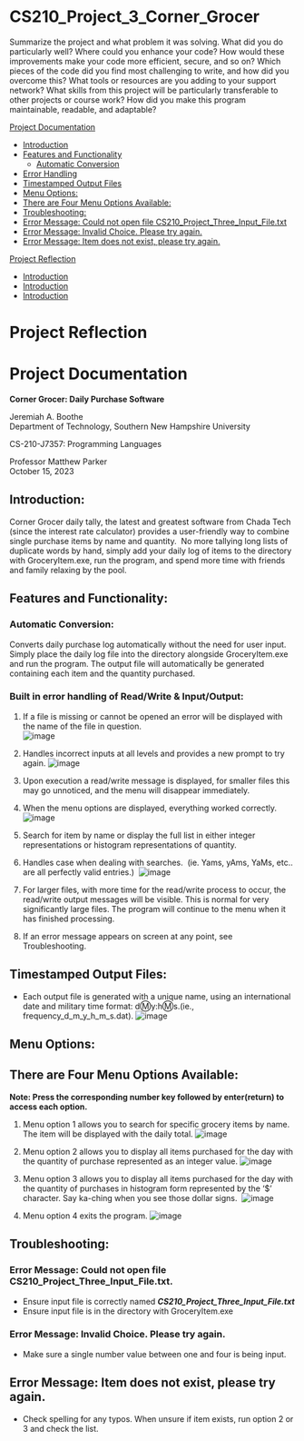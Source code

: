 # CS210_Project_3_Corner_Grocer

Summarize the project and what problem it was solving.
What did you do particularly well?
Where could you enhance your code? How would these improvements make your code more efficient, secure, and so on?
Which pieces of the code did you find most challenging to write, and how did you overcome this? What tools or resources are you adding to your support network?
What skills from this project will be particularly transferable to other projects or course work?
How did you make this program maintainable, readable, and adaptable?

[Project Documentation](#Project-Documentation)
- [Introduction](#Introduction)
- [Features and Functionality](#Features-and-Functionality)
	- [Automatic Conversion](#Automatic-Conversion)
- [Error Handling](#Built-in-error-handling-of-Read/Write-&-Input/Output)
- [Timestamped Output Files](#Timestamped-Output-Files)
- [Menu Options:](#Menu-Options)
- [There are Four Menu Options Available:](#There-are-Four-Menu-Options-Available)
- [Troubleshooting:](#Troubleshooting)
- [Error Message: Could not open file CS210_Project_Three_Input_File.txt](#Error-Message:-Could-not-open-file-CS210_Project_Three_Input_File.txt)
- [Error Message: Invalid Choice. Please try again.](#Error-Message:-Invalid-Choice.-Please-try-again)
- [Error Message: Item does not exist, please try again.](#Error-Message:-Item-does-not-exist,-please-try-again)

[Project Reflection](#Project-Reflection)
- [Introduction](#Introduction)
- [Introduction](#Introduction)
- [Introduction](#Introduction)

# **Project Reflection**


# **Project Documentation**

**Corner Grocer: Daily Purchase Software**

Jeremiah A. Boothe  
Department of Technology, Southern New Hampshire University

CS-210-J7357: Programming Languages

Professor Matthew Parker  
October 15, 2023

## **Introduction:**

Corner Grocer daily tally, the latest and greatest software from Chada Tech (since the interest rate calculator) provides a user-friendly way to combine single purchase items by name and quantity.  No more tallying long lists of duplicate words by hand, simply add your daily log of items to the directory with GroceryItem.exe, run the program, and spend more time with friends and family relaxing by the pool.

## **Features and Functionality:**

###	**Automatic Conversion:**

Converts daily purchase log automatically without the need for user input. Simply place the daily log file into the directory alongside GroceryItem.exe and run the program. The output file will automatically be generated containing each item and the quantity purchased.

### **Built in error handling of Read/Write & Input/Output:**

1. If a file is missing or cannot be opened an error will be displayed with the name of the file in question.  
![image](https://github.com/JeremiahBoothe/CS210_Project_3_Corner_Grocer/assets/78677784/14a6e6c8-9d1b-4e49-ae96-13de88ccb0ee)


2. Handles incorrect inputs at all levels and provides a new prompt to try again.
![image](https://github.com/JeremiahBoothe/CS210_Project_3_Corner_Grocer/assets/78677784/429c4b11-e551-4d13-b73a-aa2877faad2c)

3. Upon execution a read/write message is displayed, for smaller files this may go unnoticed, and the menu will disappear immediately. 

4. When the menu options are displayed, everything worked correctly.  
![image](https://github.com/JeremiahBoothe/CS210_Project_3_Corner_Grocer/assets/78677784/604c81f1-8ef9-40ac-ab8f-62344d9bf9f2)

5. Search for item by name or display the full list in either integer representations or histogram representations of quantity.

6. Handles case when dealing with searches.  (ie. Yams, yAms, YaMs, etc.. are all perfectly valid entries.)  
![image](https://github.com/JeremiahBoothe/CS210_Project_3_Corner_Grocer/assets/78677784/e05cfab7-7947-4a1f-a384-d9e1116e510b)

7. For larger files, with more time for the read/write process to occur, the read/write output messages will be visible. This is normal for very significantly large files. The program will continue to the menu when it has finished processing.

8. If an error message appears on screen at any point, see Troubleshooting.

## **Timestamped Output Files:**

- Each output file is generated with a unique name, using an international date and military time format: d:m:y:h:m:s.(ie., frequency_d_m_y_h_m_s.dat). 
![image](https://github.com/JeremiahBoothe/CS210_Project_3_Corner_Grocer/assets/78677784/8f75ebd4-bc98-40cd-8520-4da53c9e1c93)

## **Menu Options:**

## **There are Four Menu Options Available:**

**Note: Press the corresponding number key followed by enter(return) to access each option.**

1. Menu option 1 allows you to search for specific grocery items by name. The item will be displayed with the daily total.
![image](https://github.com/JeremiahBoothe/CS210_Project_3_Corner_Grocer/assets/78677784/00899ebe-cac7-4145-9970-155a0aa19fde)

2. Menu option 2 allows you to display all items purchased for the day with the quantity of purchase represented as an integer value.
![image](https://github.com/JeremiahBoothe/CS210_Project_3_Corner_Grocer/assets/78677784/e75a946c-b82d-4ae9-9e72-074c9e35a7f0)

3. Menu option 3 allows you to display all items purchased for the day with the quantity of purchases in histogram form represented by the ‘$’ character. Say ka-ching when you see those dollar signs. 
![image](https://github.com/JeremiahBoothe/CS210_Project_3_Corner_Grocer/assets/78677784/e81299a5-2bb0-46cd-9276-ed2323d61907)

4. Menu option 4 exits the program.
![image](https://github.com/JeremiahBoothe/CS210_Project_3_Corner_Grocer/assets/78677784/ce44045c-0da6-4687-8afc-3de8c5875031)

## **Troubleshooting:**

### **Error Message:** **Could not open file** **CS210_Project_Three_Input_File.txt**.

- Ensure input file is correctly named **_CS210_Project_Three_Input_File.txt_**
- Ensure input file is in the directory with GroceryItem.exe

### Error Message: Invalid Choice. Please try again.

- Make sure a single number value between one and four is being input.

## Error Message: Item does not exist, please try again.

- Check spelling for any typos. When unsure if item exists, run option 2 or 3 and check the list.

